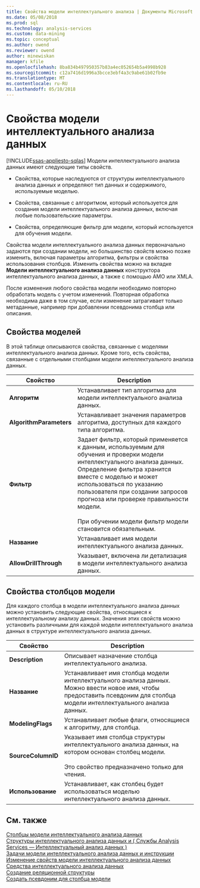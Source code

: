 ```yaml
---
title: Свойства модели интеллектуального анализа | Документы Microsoft
ms.date: 05/08/2018
ms.prod: sql
ms.technology: analysis-services
ms.custom: data-mining
ms.topic: conceptual
ms.author: owend
ms.reviewer: owend
author: minewiskan
manager: kfile
ms.openlocfilehash: 8ba834b497950357b83a4ec052654b5a4998b928
ms.sourcegitcommit: c12a7416d1996a3bcce3ebf4a3c9abe61b02fb9e
ms.translationtype: MT
ms.contentlocale: ru-RU
ms.lasthandoff: 05/10/2018
---
```

# <a name="mining-model-properties"></a>Свойства модели интеллектуального анализа данных
[!INCLUDE[ssas-appliesto-sqlas](../../includes/ssas-appliesto-sqlas.md)]
  Модели интеллектуального анализа данных имеют следующие типы свойств.  
  
-   Свойства, которые наследуются от структуры интеллектуального анализа данных и определяют тип данных и содержимого, используемые моделью.  
  
-   Свойства, связанные с алгоритмом, который используется для создания модели интеллектуального анализа данных, включая любые пользовательские параметры.  
  
-   Свойства, определяющие фильтр для модели, который используется для обучения модели.  
  
 Свойства модели интеллектуального анализа данных первоначально задаются при создании модели, но большинство свойств можно позже изменить, включая параметры алгоритма, фильтры и свойства использования столбцов. Изменить свойства можно на вкладке **Модели интеллектуального анализа данных** конструктора интеллектуального анализа данных, а также с помощью AMO или XMLA.  
  
 После изменения любого свойства модели необходимо повторно обработать модель с учетом изменений. Повторная обработка необходима даже в том случае, если изменение затрагивает только метаданные, например при добавлении псевдонима столбца или описания.  
  
## <a name="properties-of-models"></a>Свойства моделей  
 В этой таблице описываются свойства, связанные с моделями интеллектуального анализа данных. Кроме того, есть свойства, связанные с отдельными столбцами модели интеллектуального анализа данных.  
  
|Свойство|Description|  
|--------------|-----------------|  
|**Алгоритм**|Устанавливает тип алгоритма для модели интеллектуального анализа данных.|  
|**AlgorithmParameters**|Устанавливает значения параметров алгоритма, доступных для каждого типа алгоритма.|  
|**Фильтр**|Задает фильтр, который применяется к данным, используемым для обучения и проверки модели интеллектуального анализа данных. Определение фильтра хранится вместе с моделью и может использоваться по указанию пользователя при создании запросов прогноза или проверке правильности модели.<br /><br /> При обучении модели фильтр модели становится обязательным.|  
|**Название**|Устанавливает имя модели интеллектуального анализа данных.|  
|**AllowDrillThrough**|Указывает, включена ли детализация в модели интеллектуального анализа данных.|  
  
## <a name="properties-of-model-columns"></a>Свойства столбцов модели  
 Для каждого столбца в модели интеллектуального анализа данных можно установить следующие свойства, относящиеся к интеллектуальному анализу данных. Значения этих свойств можно установить различными для каждой модели интеллектуального анализа данных в структуре интеллектуального анализа данных.  
  
|Свойство|Description|  
|--------------|-----------------|  
|**Description**|Описывает назначение столбца интеллектуального анализа.|  
|**Название**|Устанавливает имя столбца модели интеллектуального анализа данных. Можно ввести новое имя, чтобы предоставить псевдоним для столбца модели интеллектуального анализа данных.|  
|**ModelingFlags**|Устанавливает любые флаги, относящиеся к алгоритму, для столбца.|  
|**SourceColumnID**|Указывает имя столбца структуры интеллектуального анализа данных, на котором основан столбец модели.<br /><br /> Это свойство предназначено только для чтения.|  
|**Использование**|Устанавливает, как столбец будет использоваться моделью интеллектуального анализа данных.|  
  
## <a name="see-also"></a>См. также  
 [Столбцы модели интеллектуального анализа данных](../../analysis-services/data-mining/mining-model-columns.md)   
 [Структуры интеллектуального анализа данных и &#40; Службы Analysis Services — Интеллектуальный анализ данных &#41;](../../analysis-services/data-mining/mining-structures-analysis-services-data-mining.md)   
 [Задачи модели интеллектуального анализа данных и инструкции](../../analysis-services/data-mining/mining-model-tasks-and-how-tos.md)   
 [Изменение свойств модели интеллектуального анализа данных](../../analysis-services/data-mining/change-the-properties-of-a-mining-model.md)   
 [Средства интеллектуального анализа данных](../../analysis-services/data-mining/data-mining-tools.md)   
 [Создание реляционной структуры](../../analysis-services/data-mining/create-a-relational-mining-structure.md)   
 [Создать псевдоним для столбца модели](../../analysis-services/data-mining/create-an-alias-for-a-model-column.md)  
  
  
